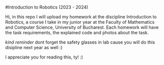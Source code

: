 #Introduction to Robotics (2023 - 2024)

  Hi, in this repo I will upload my homework at the discipline Introduction to Robotics, a course I take in my junior year at the Faculty of Mathematics and Computer Science, University of Bucharest. Each homework will have the task requirements, the explained code and photos about the task.

*kind reminder* dont forget the safety glasses in lab cause you will do this disipline next year as well :)

I appreciate you for reading this, ty! :)

